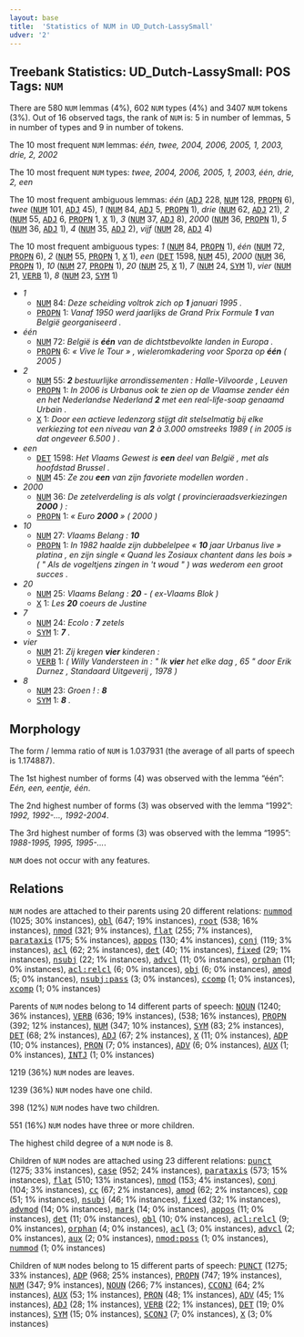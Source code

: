 ```yaml
---
layout: base
title:  'Statistics of NUM in UD_Dutch-LassySmall'
udver: '2'
---
```


## Treebank Statistics: UD_Dutch-LassySmall: POS Tags: `NUM`

There are 580 `NUM` lemmas (4%), 602 `NUM` types (4%) and 3407 `NUM` tokens (3%).
Out of 16 observed tags, the rank of `NUM` is: 5 in number of lemmas, 5 in number of types and 9 in number of tokens.

The 10 most frequent `NUM` lemmas: <em>één, twee, 2004, 2006, 2005, 1, 2003, drie, 2, 2002</em>

The 10 most frequent `NUM` types:  <em>twee, 2004, 2006, 2005, 1, 2003, één, drie, 2, een</em>

The 10 most frequent ambiguous lemmas: <em>één</em> (<tt><a href="nl_lassysmall-pos-ADJ.html">ADJ</a></tt> 228, <tt><a href="nl_lassysmall-pos-NUM.html">NUM</a></tt> 128, <tt><a href="nl_lassysmall-pos-PROPN.html">PROPN</a></tt> 6), <em>twee</em> (<tt><a href="nl_lassysmall-pos-NUM.html">NUM</a></tt> 101, <tt><a href="nl_lassysmall-pos-ADJ.html">ADJ</a></tt> 45), <em>1</em> (<tt><a href="nl_lassysmall-pos-NUM.html">NUM</a></tt> 84, <tt><a href="nl_lassysmall-pos-ADJ.html">ADJ</a></tt> 5, <tt><a href="nl_lassysmall-pos-PROPN.html">PROPN</a></tt> 1), <em>drie</em> (<tt><a href="nl_lassysmall-pos-NUM.html">NUM</a></tt> 62, <tt><a href="nl_lassysmall-pos-ADJ.html">ADJ</a></tt> 21), <em>2</em> (<tt><a href="nl_lassysmall-pos-NUM.html">NUM</a></tt> 55, <tt><a href="nl_lassysmall-pos-ADJ.html">ADJ</a></tt> 6, <tt><a href="nl_lassysmall-pos-PROPN.html">PROPN</a></tt> 1, <tt><a href="nl_lassysmall-pos-X.html">X</a></tt> 1), <em>3</em> (<tt><a href="nl_lassysmall-pos-NUM.html">NUM</a></tt> 37, <tt><a href="nl_lassysmall-pos-ADJ.html">ADJ</a></tt> 8), <em>2000</em> (<tt><a href="nl_lassysmall-pos-NUM.html">NUM</a></tt> 36, <tt><a href="nl_lassysmall-pos-PROPN.html">PROPN</a></tt> 1), <em>5</em> (<tt><a href="nl_lassysmall-pos-NUM.html">NUM</a></tt> 36, <tt><a href="nl_lassysmall-pos-ADJ.html">ADJ</a></tt> 1), <em>4</em> (<tt><a href="nl_lassysmall-pos-NUM.html">NUM</a></tt> 35, <tt><a href="nl_lassysmall-pos-ADJ.html">ADJ</a></tt> 2), <em>vijf</em> (<tt><a href="nl_lassysmall-pos-NUM.html">NUM</a></tt> 28, <tt><a href="nl_lassysmall-pos-ADJ.html">ADJ</a></tt> 4)

The 10 most frequent ambiguous types:  <em>1</em> (<tt><a href="nl_lassysmall-pos-NUM.html">NUM</a></tt> 84, <tt><a href="nl_lassysmall-pos-PROPN.html">PROPN</a></tt> 1), <em>één</em> (<tt><a href="nl_lassysmall-pos-NUM.html">NUM</a></tt> 72, <tt><a href="nl_lassysmall-pos-PROPN.html">PROPN</a></tt> 6), <em>2</em> (<tt><a href="nl_lassysmall-pos-NUM.html">NUM</a></tt> 55, <tt><a href="nl_lassysmall-pos-PROPN.html">PROPN</a></tt> 1, <tt><a href="nl_lassysmall-pos-X.html">X</a></tt> 1), <em>een</em> (<tt><a href="nl_lassysmall-pos-DET.html">DET</a></tt> 1598, <tt><a href="nl_lassysmall-pos-NUM.html">NUM</a></tt> 45), <em>2000</em> (<tt><a href="nl_lassysmall-pos-NUM.html">NUM</a></tt> 36, <tt><a href="nl_lassysmall-pos-PROPN.html">PROPN</a></tt> 1), <em>10</em> (<tt><a href="nl_lassysmall-pos-NUM.html">NUM</a></tt> 27, <tt><a href="nl_lassysmall-pos-PROPN.html">PROPN</a></tt> 1), <em>20</em> (<tt><a href="nl_lassysmall-pos-NUM.html">NUM</a></tt> 25, <tt><a href="nl_lassysmall-pos-X.html">X</a></tt> 1), <em>7</em> (<tt><a href="nl_lassysmall-pos-NUM.html">NUM</a></tt> 24, <tt><a href="nl_lassysmall-pos-SYM.html">SYM</a></tt> 1), <em>vier</em> (<tt><a href="nl_lassysmall-pos-NUM.html">NUM</a></tt> 21, <tt><a href="nl_lassysmall-pos-VERB.html">VERB</a></tt> 1), <em>8</em> (<tt><a href="nl_lassysmall-pos-NUM.html">NUM</a></tt> 23, <tt><a href="nl_lassysmall-pos-SYM.html">SYM</a></tt> 1)


* <em>1</em>
  * <tt><a href="nl_lassysmall-pos-NUM.html">NUM</a></tt> 84: <em>Deze scheiding voltrok zich op <b>1</b> januari 1995 .</em>
  * <tt><a href="nl_lassysmall-pos-PROPN.html">PROPN</a></tt> 1: <em>Vanaf 1950 werd jaarlijks de Grand Prix Formule <b>1</b> van België georganiseerd .</em>
* <em>één</em>
  * <tt><a href="nl_lassysmall-pos-NUM.html">NUM</a></tt> 72: <em>België is <b>één</b> van de dichtstbevolkte landen in Europa .</em>
  * <tt><a href="nl_lassysmall-pos-PROPN.html">PROPN</a></tt> 6: <em>« Vive le Tour » , wieleromkadering voor Sporza op <b>één</b> ( 2005 )</em>
* <em>2</em>
  * <tt><a href="nl_lassysmall-pos-NUM.html">NUM</a></tt> 55: <em><b>2</b> bestuurlijke arrondissementen : Halle-Vilvoorde , Leuven</em>
  * <tt><a href="nl_lassysmall-pos-PROPN.html">PROPN</a></tt> 1: <em>In 2006 is Urbanus ook te zien op de Vlaamse zender één en het Nederlandse Nederland <b>2</b> met een real-life-soap genaamd Urbain .</em>
  * <tt><a href="nl_lassysmall-pos-X.html">X</a></tt> 1: <em>Door een actieve ledenzorg stijgt dit stelselmatig bij elke verkiezing tot een niveau van <b>2</b> à 3.000 omstreeks 1989 ( in 2005 is dat ongeveer 6.500 ) .</em>
* <em>een</em>
  * <tt><a href="nl_lassysmall-pos-DET.html">DET</a></tt> 1598: <em>Het Vlaams Gewest is <b>een</b> deel van België , met als hoofdstad Brussel .</em>
  * <tt><a href="nl_lassysmall-pos-NUM.html">NUM</a></tt> 45: <em>Ze zou <b>een</b> van zijn favoriete modellen worden .</em>
* <em>2000</em>
  * <tt><a href="nl_lassysmall-pos-NUM.html">NUM</a></tt> 36: <em>De zetelverdeling is als volgt ( provincieraadsverkiezingen <b>2000</b> ) :</em>
  * <tt><a href="nl_lassysmall-pos-PROPN.html">PROPN</a></tt> 1: <em>« Euro <b>2000</b> » ( 2000 )</em>
* <em>10</em>
  * <tt><a href="nl_lassysmall-pos-NUM.html">NUM</a></tt> 27: <em>Vlaams Belang : <b>10</b></em>
  * <tt><a href="nl_lassysmall-pos-PROPN.html">PROPN</a></tt> 1: <em>In 1982 haalde zijn dubbelelpee « <b>10</b> jaar Urbanus live » platina , en zijn single « Quand les Zosiaux chantent dans les bois » ( " Als de vogeltjens zingen in 't woud " ) was wederom een groot succes .</em>
* <em>20</em>
  * <tt><a href="nl_lassysmall-pos-NUM.html">NUM</a></tt> 25: <em>Vlaams Belang : <b>20</b> - ( ex-Vlaams Blok )</em>
  * <tt><a href="nl_lassysmall-pos-X.html">X</a></tt> 1: <em>Les <b>20</b> coeurs de Justine</em>
* <em>7</em>
  * <tt><a href="nl_lassysmall-pos-NUM.html">NUM</a></tt> 24: <em>Ecolo : <b>7</b> zetels</em>
  * <tt><a href="nl_lassysmall-pos-SYM.html">SYM</a></tt> 1: <em><b>7</b> .</em>
* <em>vier</em>
  * <tt><a href="nl_lassysmall-pos-NUM.html">NUM</a></tt> 21: <em>Zij kregen <b>vier</b> kinderen :</em>
  * <tt><a href="nl_lassysmall-pos-VERB.html">VERB</a></tt> 1: <em>( Willy Vandersteen in : " Ik <b>vier</b> het elke dag , 65 " door Erik Durnez , Standaard Uitgeverij , 1978 )</em>
* <em>8</em>
  * <tt><a href="nl_lassysmall-pos-NUM.html">NUM</a></tt> 23: <em>Groen ! : <b>8</b></em>
  * <tt><a href="nl_lassysmall-pos-SYM.html">SYM</a></tt> 1: <em><b>8</b> .</em>

## Morphology

The form / lemma ratio of `NUM` is 1.037931 (the average of all parts of speech is 1.174887).

The 1st highest number of forms (4) was observed with the lemma “één”: <em>Eén, een, eentje, één</em>.

The 2nd highest number of forms (3) was observed with the lemma “1992”: <em>1992, 1992-..., 1992-2004</em>.

The 3rd highest number of forms (3) was observed with the lemma “1995”: <em>1988-1995, 1995, 1995-...</em>.

`NUM` does not occur with any features.


## Relations

`NUM` nodes are attached to their parents using 20 different relations: <tt><a href="nl_lassysmall-dep-nummod.html">nummod</a></tt> (1025; 30% instances), <tt><a href="nl_lassysmall-dep-obl.html">obl</a></tt> (647; 19% instances), <tt><a href="nl_lassysmall-dep-root.html">root</a></tt> (538; 16% instances), <tt><a href="nl_lassysmall-dep-nmod.html">nmod</a></tt> (321; 9% instances), <tt><a href="nl_lassysmall-dep-flat.html">flat</a></tt> (255; 7% instances), <tt><a href="nl_lassysmall-dep-parataxis.html">parataxis</a></tt> (175; 5% instances), <tt><a href="nl_lassysmall-dep-appos.html">appos</a></tt> (130; 4% instances), <tt><a href="nl_lassysmall-dep-conj.html">conj</a></tt> (119; 3% instances), <tt><a href="nl_lassysmall-dep-acl.html">acl</a></tt> (62; 2% instances), <tt><a href="nl_lassysmall-dep-det.html">det</a></tt> (40; 1% instances), <tt><a href="nl_lassysmall-dep-fixed.html">fixed</a></tt> (29; 1% instances), <tt><a href="nl_lassysmall-dep-nsubj.html">nsubj</a></tt> (22; 1% instances), <tt><a href="nl_lassysmall-dep-advcl.html">advcl</a></tt> (11; 0% instances), <tt><a href="nl_lassysmall-dep-orphan.html">orphan</a></tt> (11; 0% instances), <tt><a href="nl_lassysmall-dep-acl-relcl.html">acl:relcl</a></tt> (6; 0% instances), <tt><a href="nl_lassysmall-dep-obj.html">obj</a></tt> (6; 0% instances), <tt><a href="nl_lassysmall-dep-amod.html">amod</a></tt> (5; 0% instances), <tt><a href="nl_lassysmall-dep-nsubj-pass.html">nsubj:pass</a></tt> (3; 0% instances), <tt><a href="nl_lassysmall-dep-ccomp.html">ccomp</a></tt> (1; 0% instances), <tt><a href="nl_lassysmall-dep-xcomp.html">xcomp</a></tt> (1; 0% instances)

Parents of `NUM` nodes belong to 14 different parts of speech: <tt><a href="nl_lassysmall-pos-NOUN.html">NOUN</a></tt> (1240; 36% instances), <tt><a href="nl_lassysmall-pos-VERB.html">VERB</a></tt> (636; 19% instances),  (538; 16% instances), <tt><a href="nl_lassysmall-pos-PROPN.html">PROPN</a></tt> (392; 12% instances), <tt><a href="nl_lassysmall-pos-NUM.html">NUM</a></tt> (347; 10% instances), <tt><a href="nl_lassysmall-pos-SYM.html">SYM</a></tt> (83; 2% instances), <tt><a href="nl_lassysmall-pos-DET.html">DET</a></tt> (68; 2% instances), <tt><a href="nl_lassysmall-pos-ADJ.html">ADJ</a></tt> (67; 2% instances), <tt><a href="nl_lassysmall-pos-X.html">X</a></tt> (11; 0% instances), <tt><a href="nl_lassysmall-pos-ADP.html">ADP</a></tt> (10; 0% instances), <tt><a href="nl_lassysmall-pos-PRON.html">PRON</a></tt> (7; 0% instances), <tt><a href="nl_lassysmall-pos-ADV.html">ADV</a></tt> (6; 0% instances), <tt><a href="nl_lassysmall-pos-AUX.html">AUX</a></tt> (1; 0% instances), <tt><a href="nl_lassysmall-pos-INTJ.html">INTJ</a></tt> (1; 0% instances)

1219 (36%) `NUM` nodes are leaves.

1239 (36%) `NUM` nodes have one child.

398 (12%) `NUM` nodes have two children.

551 (16%) `NUM` nodes have three or more children.

The highest child degree of a `NUM` node is 8.

Children of `NUM` nodes are attached using 23 different relations: <tt><a href="nl_lassysmall-dep-punct.html">punct</a></tt> (1275; 33% instances), <tt><a href="nl_lassysmall-dep-case.html">case</a></tt> (952; 24% instances), <tt><a href="nl_lassysmall-dep-parataxis.html">parataxis</a></tt> (573; 15% instances), <tt><a href="nl_lassysmall-dep-flat.html">flat</a></tt> (510; 13% instances), <tt><a href="nl_lassysmall-dep-nmod.html">nmod</a></tt> (153; 4% instances), <tt><a href="nl_lassysmall-dep-conj.html">conj</a></tt> (104; 3% instances), <tt><a href="nl_lassysmall-dep-cc.html">cc</a></tt> (67; 2% instances), <tt><a href="nl_lassysmall-dep-amod.html">amod</a></tt> (62; 2% instances), <tt><a href="nl_lassysmall-dep-cop.html">cop</a></tt> (51; 1% instances), <tt><a href="nl_lassysmall-dep-nsubj.html">nsubj</a></tt> (46; 1% instances), <tt><a href="nl_lassysmall-dep-fixed.html">fixed</a></tt> (32; 1% instances), <tt><a href="nl_lassysmall-dep-advmod.html">advmod</a></tt> (14; 0% instances), <tt><a href="nl_lassysmall-dep-mark.html">mark</a></tt> (14; 0% instances), <tt><a href="nl_lassysmall-dep-appos.html">appos</a></tt> (11; 0% instances), <tt><a href="nl_lassysmall-dep-det.html">det</a></tt> (11; 0% instances), <tt><a href="nl_lassysmall-dep-obl.html">obl</a></tt> (10; 0% instances), <tt><a href="nl_lassysmall-dep-acl-relcl.html">acl:relcl</a></tt> (9; 0% instances), <tt><a href="nl_lassysmall-dep-orphan.html">orphan</a></tt> (4; 0% instances), <tt><a href="nl_lassysmall-dep-acl.html">acl</a></tt> (3; 0% instances), <tt><a href="nl_lassysmall-dep-advcl.html">advcl</a></tt> (2; 0% instances), <tt><a href="nl_lassysmall-dep-aux.html">aux</a></tt> (2; 0% instances), <tt><a href="nl_lassysmall-dep-nmod-poss.html">nmod:poss</a></tt> (1; 0% instances), <tt><a href="nl_lassysmall-dep-nummod.html">nummod</a></tt> (1; 0% instances)

Children of `NUM` nodes belong to 15 different parts of speech: <tt><a href="nl_lassysmall-pos-PUNCT.html">PUNCT</a></tt> (1275; 33% instances), <tt><a href="nl_lassysmall-pos-ADP.html">ADP</a></tt> (968; 25% instances), <tt><a href="nl_lassysmall-pos-PROPN.html">PROPN</a></tt> (747; 19% instances), <tt><a href="nl_lassysmall-pos-NUM.html">NUM</a></tt> (347; 9% instances), <tt><a href="nl_lassysmall-pos-NOUN.html">NOUN</a></tt> (266; 7% instances), <tt><a href="nl_lassysmall-pos-CCONJ.html">CCONJ</a></tt> (64; 2% instances), <tt><a href="nl_lassysmall-pos-AUX.html">AUX</a></tt> (53; 1% instances), <tt><a href="nl_lassysmall-pos-PRON.html">PRON</a></tt> (48; 1% instances), <tt><a href="nl_lassysmall-pos-ADV.html">ADV</a></tt> (45; 1% instances), <tt><a href="nl_lassysmall-pos-ADJ.html">ADJ</a></tt> (28; 1% instances), <tt><a href="nl_lassysmall-pos-VERB.html">VERB</a></tt> (22; 1% instances), <tt><a href="nl_lassysmall-pos-DET.html">DET</a></tt> (19; 0% instances), <tt><a href="nl_lassysmall-pos-SYM.html">SYM</a></tt> (15; 0% instances), <tt><a href="nl_lassysmall-pos-SCONJ.html">SCONJ</a></tt> (7; 0% instances), <tt><a href="nl_lassysmall-pos-X.html">X</a></tt> (3; 0% instances)

